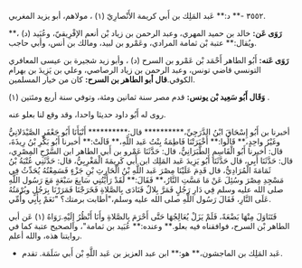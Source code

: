 ٣٥٥٢ -** د:** عَبد المَلِك بن أَبي كريمة الأَنْصارِيّ (١) ، مولاهم، أبو يزيد المغربي.

**رَوَى عَن:** خالد بن حميد المهري، وعبد الرحمن بن زياد بْن أنعم الإفْرِيقيّ، وعُبَيد (د) ،** ويُقال:** عتبة بْن ثمامة المرادي، وعَمْرو بن لبيد، ومالك بن أنس، وأبي حاجب.

**رَوَى عَنه:** أَبُو الطاهر أَحْمَد بْن عَمْرو بن السرح (د) ، وأبو زيد شجيرة بن عيسى المعافري التونسي قاضي تونس، وعبد الرحمن بن زياد الرصاصي، وعلي بن يَزِيدَ بن بهرام الكوفي.**قال أبو الطاهر بن السرح:** كان من خيار المسلمين.

**وَقَال أَبُو سَعِيد بْن يونس:** قدم مصر سنة ثمانين ومئة، وتوفي سنة أربع ومئتين (١) .

روى له أَبُو داود حديثا واحدا، وقد وقع لنا بعلو عنه.

أخبرنا بن أَبُو إِسْحَاقَ ابْنُ الدَّرَجِيِّ،********** قال:********** أَنْبَأَنَا أَبُو جَعْفَرٍ الصَّيْدَلانِيُّ وغَيْرُ واحِدٍ،** قَالُوا:** أَخْبَرَتْنَا فَاطِمَةُ بِنْتُ عَبد اللَّهِ،** قَالَتْ:** أخبرنا أَبُو بَكْرِ بْنُ رِيذَةَ، قال: أخبرنا أَبُو الْقَاسِمِ الطَّبَرَانِيُّ، قال: حَدَّثَنَا عَمْرو بن أَبي الطاهر ابن السَّرْحِ المِصْرِي، قال: حَدَّثَنَا أَبِي، قال حَدَّثَنَا أَبُو يَزِيدَ عَبد المَلِك ابن أَبي كَرِيمَةَ الْمَغْرِبِيُّ، قال: حَدَّثَنِي عُتْبَةُ بْنُ ثَمَامَةَ الْمُرَادِيُّ، قال قَدِمَ عَلَيْنَا مِصْرَ عَبد اللَّهِ بْنُ الْحَارِثِ بْنِ جَزْءٍ فَسَمِعْتُهُ يُحَدِّثُ فِي مَسْجِدِ مِصْرَ وسُئِلَ عَنْ مَا مَسَّتِ النَّارُ،** فَقَالَ:** لَقَدْ رَأَيْتُنِي سَابِعَ سَبْعَةٍ مَعَ رَسُول اللَّهِ صلى الله عليه وسلم فِي دَارِ رَجُلٍ فَمَرَّ بِلالٌ فَنَادَى بِالصَّلاةِ فَخَرَجْنَا فَمَرَرْنَا بِرَجُلٍ وبُرْمَتُهُ عَلَى النَّارِ، فَقَالَ رَسُول اللَّهِ صلى الله عليه وسلم،"أطابت برمتك؟ "نَعَمْ بِأَبِي وأُمِّي.

فَتَنَاوَلَ مِنْهَا بَضْعَةً، فَلَمْ يَزَلْ يُعَالِجُهَا حَتَّى أَحْرَمَ بِالصَّلاةِ وأَنَا أَنْظُرُ إِلَيْهِ.رَوَاهُ (١) عَن أبي الطاهر بْن السرح، فوافقناه فيه بعلو.** وعنده:** عُبَيد بن ثمامة"، والصحيح عتبة كما في روايتنا هذه، والله أعلم.

- عَبد المَلِك بن الماجشون،** هو:** ابن عبد العزيز بن عَبد اللَّهِ بْن أَبي سَلَمَة. تقدم.